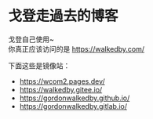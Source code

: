 # 戈登走過去的博客
戈登自己使用~   
你真正应该访问的是 https://walkedby.com/  

下面这些是镜像站：   
- https://wcom2.pages.dev/
- https://walkedby.gitee.io/
- https://gordonwalkedby.github.io/
- https://gordonwalkedby.gitlab.io/

